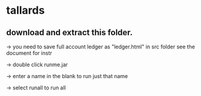 # tallards

## download and extract this folder. 

-> you need to save full account ledger as "ledger.html" in src folder see the document for instr

-> double click runme.jar

-> enter a name in the blank to run just that name

-> select runall to run all
